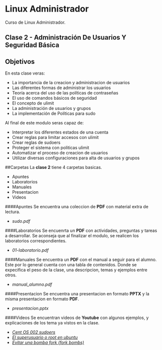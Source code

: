 # Linux Administrador
Curso de Linux Administrador.

## Clase 2 - Administración De Usuarios Y Seguridad Básica

## Objetivos
En esta clase veras:
* La importancia de la creacion y administracion de usuarios
* Las diferentes formas de administrar los usuarios
* Teoría acerca del uso de las políticas de contraseñas
* El uso de comandos básicos de seguridad
* El concepto de ulimit
* La administración de usuarios y grupos
* La implementación de Políticas para sudo

Al final de este modulo seras capaz de:
* Interpretar los diferentes estados de una cuenta
* Crear reglas para limitar accesos con ulimit
* Crear reglas de sudoers
* Proteger el sistema con politicas ulimit
* Automatizar el proceso de creacion de usuarios
* Utilizar diversas configuraciones para alta de usuarios y grupos

##Carpetas
La **clase 2** tiene 4 carpetas basicas.
* Apuntes
* Laboratorios
* Manuales
* Presentacion
* Videos

####Apuntes
Se encuentra una coleccion de **PDF** con material extra de lectura.
* *sudo.pdf*

####Laboratorios
Se encuenrta un **PDF** con actividades, preguntas y tareas a desarrollar. Se aconseja que al finalizar el modulo, se realicen los laboratorios correspondientes.
* *01-laboratorio.pdf*

####Manuales
Se encuentra un **PDF** con el manual a seguir para el alumno. Este por lo general cuenta con una tabla de contenidos. Donde se expecifica el peso de la clase, una descripcion, temas y ejemplos entre otros.
* *manual_alumno.pdf*

####Presentacion
Se encuentra una presentacion en formato **PPTX** y la misma presentacion en formato **PDF**.
* *presentacion.pptx*

####Videos
Se encuentran videos de **Youtube** con algunos ejemplos, y explicaciones de los tema ya vistos en la clase.
* *[Cent OS 002 sudoers](https://youtu.be/Dv1Enhu5-N0)*
* *[El superusuario o root en ubuntu](https://youtu.be/IiS0e5Dm_lQ)*
* *[Evitar una bomba fork (fork bombs)](https://youtu.be/s3Wv654xAe0)*
